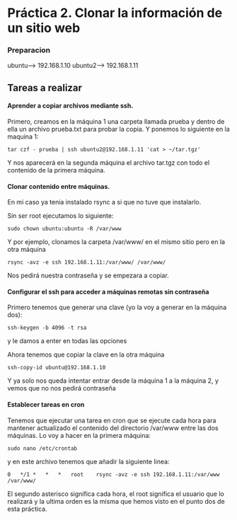 ﻿# Práctica 2. Clonar la información de un sitio web

### Preparacion

ubuntu--> 192.168.1.10
ubuntu2--> 192.168.1.11


## Tareas a realizar

#### Aprender a copiar archivos mediante ssh.
Primero, creamos en la máquina 1 una carpeta llamada prueba y dentro de ella un archivo prueba.txt para probar la copia.
Y ponemos lo siguiente en la maquina 1:

    tar czf - prueba | ssh ubuntu2@192.168.1.11 'cat > ~/tar.tgz'
   [](https://github.com/franmb97/SWAP/blob/master/Practicas/P2/2.1.JPG)
Y nos aparecerá en la segunda máquina el archivo tar.tgz con todo el contenido de la primera máquina.

#### Clonar contenido entre máquinas.
En mi caso ya tenia instalado rsync a si que no tuve que instalarlo.

Sin ser root ejecutamos lo siguiente:

    sudo chown ubuntu:ubuntu -R /var/www
    
Y por ejemplo, clonamos la carpeta /var/www/ en el mismo sitio pero en la otra máquina

    rsync -avz -e ssh 192.168.1.11:/var/www/ /var/www/
[](https://github.com/franmb97/SWAP/blob/master/Practicas/P2/2.2.JPG)
Nos pedirá nuestra contraseña y se empezara a copiar.

#### Configurar el ssh para acceder a máquinas remotas sin contraseña

Primero tenemos que generar una clave (yo la voy a generar en la máquina dos):

    ssh-keygen -b 4096 -t rsa
    
 [](https://github.com/franmb97/SWAP/blob/master/Practicas/P1/2.3.JPG)
y le damos a enter en todas las opciones

Ahora tenemos que copiar la clave en la otra máquina

    ssh-copy-id ubuntu@192.168.1.10

Y ya solo nos queda intentar entrar desde la máquina 1 a la máquina 2, y vemos que no nos pedirá contraseña
[](https://github.com/franmb97/SWAP/blob/master/Practicas/P1/2.4.JPG)
#### Establecer tareas en cron
Tenemos que ejecutar una tarea en cron que se ejecute cada hora para mantener actualizado el contenido del directorio /var/www entre las dos máquinas.
Lo voy a hacer en la primera máquina:

    sudo nano /etc/crontab

y en este archivo tenemos que añadir la siguiente linea:

    0	*/1	*	*	*	root	rsync -avz -e ssh 192.168.1.11:/var/www /var/www/

[](https://github.com/franmb97/SWAP/blob/master/Practicas/P1/2.5.JPG)
El segundo asterisco significa cada hora, el root significa el usuario que lo realizará y la ultima orden es la misma que hemos visto en el punto dos de esta práctica.


